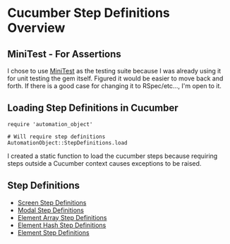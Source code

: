 # Cucumber Step Definitions Overview

## MiniTest - For Assertions

I chose to use [MiniTest](https://github.com/seattlerb/minitest) as the testing suite because I was already 
using it for unit testing the gem itself. Figured it would be easier to move back and forth. If there is a good
case for changing it to RSpec/etc..., I'm open to it.

## Loading Step Definitions in Cucumber

```
require 'automation_object'

# Will require step definitions
AutomationObject::StepDefinitions.load
```

I created a static function to load the cucumber steps because requiring steps outside a Cucumber context
causes exceptions to be raised.

## Step Definitions

- [Screen Step Definitions](screen.md)
- [Modal Step Definitions](modal.md)
- [Element Array Step Definitions](element_array.md)
- [Element Hash Step Definitions](element_hash.md)
- [Element Step Definitions](element.md)